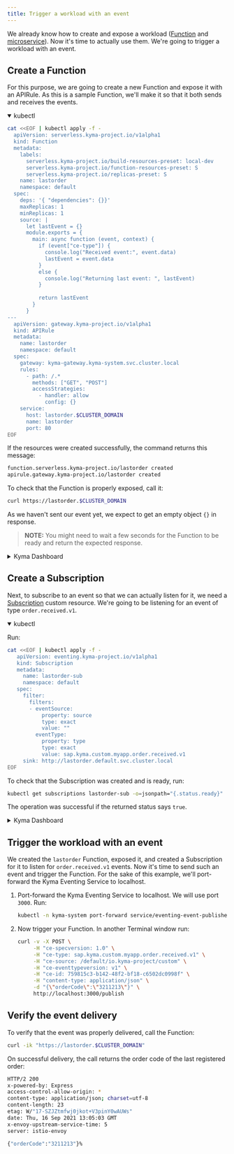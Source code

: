 ```yaml
---
title: Trigger a workload with an event
---
```


We already know how to create and expose a workload ([Function](02-deploy-expose-function.md) and [microservice](03-deploy-expose-microservice.md)). 
Now it's time to actually use them.
We're going to trigger a workload with an event. 

## Create a Function 

For this purpose, we are going to create a new Function and expose it with an APIRule. As this is a sample Function, we'll make it so that it both sends and receives the events. 

<div tabs name="Deploy a Function" group="trigger-workload">
  <details open>
  <summary label="kubectl">
  kubectl
  </summary>

```bash
cat <<EOF | kubectl apply -f -
  apiVersion: serverless.kyma-project.io/v1alpha1
  kind: Function
  metadata:
    labels:
      serverless.kyma-project.io/build-resources-preset: local-dev
      serverless.kyma-project.io/function-resources-preset: S
      serverless.kyma-project.io/replicas-preset: S
    name: lastorder
    namespace: default
  spec:
    deps: '{ "dependencies": {}}'
    maxReplicas: 1
    minReplicas: 1
    source: |
      let lastEvent = {}
      module.exports = {
        main: async function (event, context) {
          if (event["ce-type"]) {
            console.log("Received event:", event.data)
            lastEvent = event.data
          }
          else {
            console.log("Returning last event: ", lastEvent)
          }
          
          return lastEvent 
        } 
      }
---
  apiVersion: gateway.kyma-project.io/v1alpha1
  kind: APIRule
  metadata:
    name: lastorder
    namespace: default
  spec:
    gateway: kyma-gateway.kyma-system.svc.cluster.local
    rules:
      - path: /.*
        methods: ["GET", "POST"]
        accessStrategies:
          - handler: allow
            config: {}
    service:
      host: lastorder.$CLUSTER_DOMAIN
      name: lastorder
      port: 80
EOF
```

If the resources were created successfully, the command returns this message:

```bash
function.serverless.kyma-project.io/lastorder created
apirule.gateway.kyma-project.io/lastorder created
```

To check that the Function is properly exposed, call it: 

```bash
curl https://lastorder.$CLUSTER_DOMAIN
```

As we haven't sent our event yet, we expect to get an empty object `{}` in response.

> **NOTE:** You might need to wait a few seconds for the Function to be ready and return the expected response.

  </details>
  <details>
  <summary label="Kyma Dashboard">
  Kyma Dashboard
  </summary>

1. From the left navigation, go to **Workloads** > **Functions** and click **Create Function +**.
2. Name the Function `lastorder` and click **Create**.
3. In the inline editor for the Function, modify its source replacing it with this code:
    ```js
    let lastEvent = {}
    module.exports = {
      main: async function (event, context) {
        if (event["ce-type"]) {
          console.log("Received event:", event.data)
          lastEvent = event.data
        }
        else {
          console.log("Returning last event: ", lastEvent)
        }
        
        return lastEvent 
      } 
    }
    ```
4. Click on **Save**
5. In your Function's view, go to the **Configuration** tab.
6. Click on **Create API Rule +**.
7. Provide the **Name** (`lastorder`) and **Subdomain** (`lastorder`) and click **Create**.
    > **NOTE:** Alternatively, from the left navigation go to **Discovery and Network** > **API Rules**, click on **Create API Rule +**, and continue with step 3, selecting the appropriate **Service** from the dropdown menu.

To check that the Function is properly exposed, call it. 
In your Function's **Configuration** tab, click on the APIRule's **Host**. This opens the Function's external address as a new page. As we haven't sent our event yet, we expect the page to return an empty object `{}`.

  </details>
</div>

## Create a Subscription

Next, to subscribe to an event so that we can actually listen for it, we need a [Subscription](../05-technical-reference/00-custom-resources/evnt-01-subscription.md) custom resource. We're going to be listening for an event of type `order.received.v1`. 

<div tabs name="Create a Subscription" group="trigger-workload">
  <details open>
  <summary label="kubectl">
  kubectl
  </summary>

Run: 
```bash
cat <<EOF | kubectl apply -f -
   apiVersion: eventing.kyma-project.io/v1alpha1
   kind: Subscription
   metadata:
     name: lastorder-sub
     namespace: default
   spec:
     filter:
       filters:
       - eventSource:
           property: source
           type: exact
           value: ""
         eventType:
           property: type
           type: exact
           value: sap.kyma.custom.myapp.order.received.v1
     sink: http://lastorder.default.svc.cluster.local
EOF
```

To check that the Subscription was created and is ready, run:
```bash
kubectl get subscriptions lastorder-sub -o=jsonpath="{.status.ready}"
```

The operation was successful if the returned status says `true`.

  </details>
  <details>
  <summary label="Kyma Dashboard">
  Kyma Dashboard
  </summary>

1. Go back to your `lastorder` Function's view in Kyma Dashboard.
2. In the **Configuration** tab, click on **Create Subscription+**.
3. Provide the following parameters:
    - **Subscription name**: `lastorder-sub`
    - **Application name**: `myapp`
    - **Event name**: `order.received`
    - **Event version**: `v1`

    - **Event type** is generated automatically. For this example, it's `sap.kyma.custom.myapp.order.received.v1`. 
    
4. Click **Create**. 

  </details>
</div>

## Trigger the workload with an event

We created the `lastorder` Function, exposed it, and created a Subscription for it to listen for `order.received.v1` events. Now it's time to send such an event and trigger the Function. For the sake of this example, we'll port-forward the Kyma Eventing Service to localhost. 

1. Port-forward the Kyma Eventing Service to localhost. We will use port `3000`. Run: 
   ```bash
   kubectl -n kyma-system port-forward service/eventing-event-publisher-proxy 3000:80
   ```
2. Now trigger your Function. In another Terminal window run: 

   ```bash
   curl -v -X POST \
        -H "ce-specversion: 1.0" \
        -H "ce-type: sap.kyma.custom.myapp.order.received.v1" \
        -H "ce-source: /default/io.kyma-project/custom" \
        -H "ce-eventtypeversion: v1" \
        -H "ce-id: 759815c3-b142-48f2-bf18-c6502dc0998f" \
        -H "content-type: application/json" \
        -d "{\"orderCode\":\"3211213\"}" \
        http://localhost:3000/publish
   ```

## Verify the event delivery

To verify that the event was properly delivered, call the Function: 

```bash
curl -ik "https://lastorder.$CLUSTER_DOMAIN"
```

On successful delivery, the call returns the order code of the last registered order: 

```bash
HTTP/2 200
x-powered-by: Express
access-control-allow-origin: *
content-type: application/json; charset=utf-8
content-length: 23
etag: W/"17-SZJZtmfwj0jkot+V3pinY0wAUWs"
date: Thu, 16 Sep 2021 13:05:03 GMT
x-envoy-upstream-service-time: 5
server: istio-envoy

{"orderCode":"3211213"}%
```
